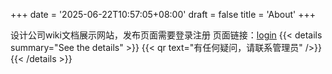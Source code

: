 +++
date = '2025-06-22T10:57:05+08:00'
draft = false
title = 'About'
+++

设计公司wiki文档展示网站，发布页面需要登录注册 页面链接：[login](http://localhost:8080/admin/login)
{{< details summary="See the details" >}}
{{< qr text="有任何疑问，请联系管理员" />}}
{{< /details >}}